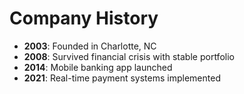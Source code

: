 # Company History

- **2003**: Founded in Charlotte, NC
- **2008**: Survived financial crisis with stable portfolio
- **2014**: Mobile banking app launched
- **2021**: Real-time payment systems implemented
